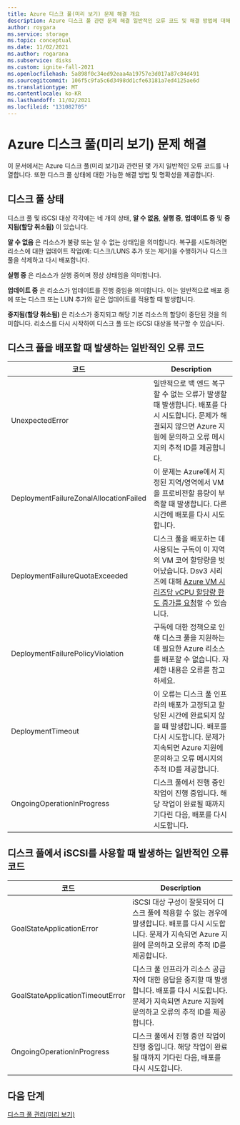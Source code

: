```yaml
---
title: Azure 디스크 풀(미리 보기) 문제 해결 개요
description: Azure 디스크 풀 관련 문제 해결 일반적인 오류 코드 및 해결 방법에 대해 알아봅니다.
author: roygara
ms.service: storage
ms.topic: conceptual
ms.date: 11/02/2021
ms.author: rogarana
ms.subservice: disks
ms.custom: ignite-fall-2021
ms.openlocfilehash: 5a898f0c34ed92eaa4a19757e3d017a87c84d491
ms.sourcegitcommit: 106f5c9fa5c6d3498dd1cfe63181a7ed4125ae6d
ms.translationtype: MT
ms.contentlocale: ko-KR
ms.lasthandoff: 11/02/2021
ms.locfileid: "131082705"
---
```

# <a name="troubleshoot-azure-disk-pools-preview"></a>Azure 디스크 풀(미리 보기) 문제 해결

이 문서에서는 Azure 디스크 풀(미리 보기)과 관련된 몇 가지 일반적인 오류 코드를 나열합니다. 또한 디스크 풀 상태에 대한 가능한 해결 방법 및 명확성을 제공합니다.

## <a name="disk-pool-status"></a>디스크 풀 상태

디스크 풀 및 iSCSI 대상 각각에는 네 개의 상태, **알 수 없음**, **실행 중**, **업데이트 중** 및 **중지됨(할당 취소됨)** 이 있습니다.

**알 수 없음** 은 리소스가 불량 또는 알 수 없는 상태임을 의미합니다. 복구를 시도하려면 리소스에 대한 업데이트 작업(예: 디스크/LUNS 추가 또는 제거)을 수행하거나 디스크 풀을 삭제하고 다시 배포합니다.

**실행 중** 은 리소스가 실행 중이며 정상 상태임을 의미합니다.

**업데이트 중** 은 리소스가 업데이트를 진행 중임을 의미합니다. 이는 일반적으로 배포 중에 또는 디스크 또는 LUN 추가와 같은 업데이트를 적용할 때 발생합니다.

**중지됨(할당 취소됨)** 은 리소스가 중지되고 해당 기본 리소스의 할당이 중단된 것을 의미합니다. 리소스를 다시 시작하여 디스크 풀 또는 iSCSI 대상을 복구할 수 있습니다.

## <a name="common-failure-codes-when-deploying-a-disk-pool"></a>디스크 풀을 배포할 때 발생하는 일반적인 오류 코드
 
|코드  |Description  |
|---------|---------|
|UnexpectedError     |일반적으로 백 엔드 복구할 수 없는 오류가 발생할 때 발생합니다. 배포를 다시 시도합니다. 문제가 해결되지 않으면 Azure 지원에 문의하고 오류 메시지의 추적 ID를 제공합니다.         |
|DeploymentFailureZonalAllocationFailed     |이 문제는 Azure에서 지정된 지역/영역에서 VM을 프로비전할 용량이 부족할 때 발생합니다. 다른 시간에 배포를 다시 시도합니다.         |
|DeploymentFailureQuotaExceeded     |디스크 풀을 배포하는 데 사용되는 구독이 이 지역의 VM 코어 할당량을 벗어났습니다. Dsv3 시리즈에 대해 [Azure VM 시리즈당 vCPU 할당량 한도 증가를 요청](../azure-portal/supportability/per-vm-quota-requests.md)할 수 있습니다.         |
|DeploymentFailurePolicyViolation     |구독에 대한 정책으로 인해 디스크 풀을 지원하는 데 필요한 Azure 리소스를 배포할 수 없습니다. 자세한 내용은 오류를 참고하세요.         |
|DeploymentTimeout     |이 오류는 디스크 풀 인프라의 배포가 고정되고 할당된 시간에 완료되지 않을 때 발생합니다. 배포를 다시 시도합니다. 문제가 지속되면 Azure 지원에 문의하고 오류 메시지의 추적 ID를 제공합니다.         |
|OngoingOperationInProgress     |디스크 풀에서 진행 중인 작업이 진행 중입니다. 해당 작업이 완료될 때까지 기다린 다음, 배포를 다시 시도합니다.         |

## <a name="common-failure-codes-when-enabling-iscsi-on-disk-pools"></a>디스크 풀에서 iSCSI를 사용할 때 발생하는 일반적인 오류 코드

|코드  |Description  |
|---------|---------|
|GoalStateApplicationError     |iSCSI 대상 구성이 잘못되어 디스크 풀에 적용할 수 없는 경우에 발생합니다. 배포를 다시 시도합니다. 문제가 지속되면 Azure 지원에 문의하고 오류의 추적 ID를 제공합니다.         |
|GoalStateApplicationTimeoutError     |디스크 풀 인프라가 리소스 공급자에 대한 응답을 중지할 때 발생합니다. 배포를 다시 시도합니다. 문제가 지속되면 Azure 지원에 문의하고 오류의 추적 ID를 제공합니다.         |
|OngoingOperationInProgress     |디스크 풀에서 진행 중인 작업이 진행 중입니다. 해당 작업이 완료될 때까지 기다린 다음, 배포를 다시 시도합니다.         |

## <a name="next-steps"></a>다음 단계

[디스크 풀 관리(미리 보기)](disks-pools-manage.md)
